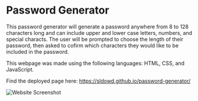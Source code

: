# Password Generator
This password generator will generate a password anywhere from 8 to 128 characters long and can include upper and lower case letters, numbers, and special characts. The user will be prompted to choose the length of their password, then asked to cofirm which characters they would like to be included in the password. 

This webpage was made using the following languages: HTML, CSS, and JavaScript.

Find the deployed page here: https://sldowd.github.io/password-generator/

![Website Screenshot]()

